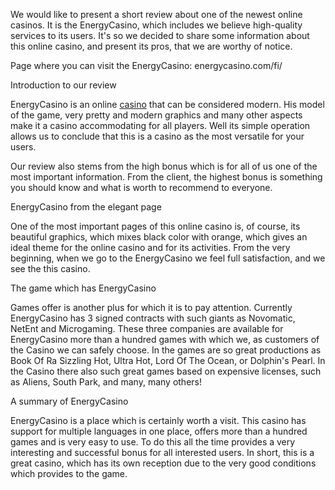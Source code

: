 We would like to present a short review about one of the newest online casinos. It is the EnergyCasino, which includes we believe high-quality services to its users. It's so we decided to share some information about this online casino, and present its pros, that we are worthy of notice. 

Page where you can visit the EnergyCasino: energycasino.com/fi/

Introduction to our review

EnergyCasino is an online <a href="http://energycasino.com/fi/">casino</a> that can be considered modern. His model of the game, very pretty and modern graphics and many other aspects make it a casino accommodating for all players. Well its simple operation allows us to conclude that this is a casino as the most versatile for your users.

Our review also stems from the high bonus which is for all of us one of the most important information. From the client, the highest bonus is something you should know and what is worth to recommend to everyone.

EnergyCasino from the elegant page

One of the most important pages of this online casino is, of course, its beautiful graphics, which mixes black color with orange, which gives an ideal theme for the online casino and for its activities. From the very beginning, when we go to the EnergyCasino we feel full satisfaction, and we see the this casino.



The game which has EnergyCasino

Games offer is another plus for which it is to pay attention. Currently EnergyCasino has 3 signed contracts with such giants as Novomatic, NetEnt and Microgaming. These three companies are available for EnergyCasino more than a hundred games with which we, as customers of the Casino we can safely choose. In the games are so great productions as Book Of Ra Sizzling Hot, Ultra Hot, Lord Of The Ocean, or Dolphin's Pearl. In the Casino there also such great games based on expensive licenses, such as Aliens, South Park, and many, many others!

A summary of EnergyCasino

EnergyCasino is a place which is certainly worth a visit. This casino has support for multiple languages in one place, offers more than a hundred games and is very easy to use. To do this all the time provides a very interesting and successful bonus for all interested users. In short, this is a great casino, which has its own reception due to the very good conditions which provides to the game.
